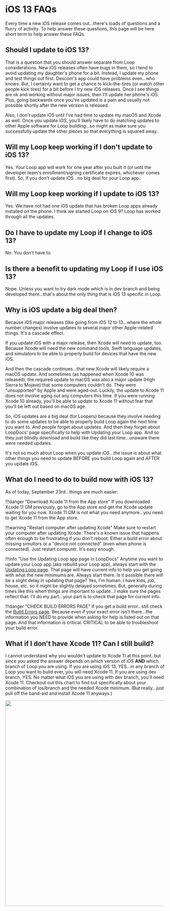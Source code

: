 # iOS 13 FAQs

Every time a new iOS release comes out...there's loads of questions and a flurry of activity. To help answer these questions, this page will be here short term to help answer these FAQs.

## Should I update to iOS 13?

That is a question that you should answer separate from Loop considerations. New iOS releases often have bugs in them, so I tend to avoid updating my daughter's phone for a bit. Instead, I update my phone and test things out first. Dexcom's app could have problems even...who knows. But, I certainly want to get a chance to kick-the-tires (or watch other people kick tires) for a bit before I try new iOS releases. Once I see things are ok and working without major issues, then I'll update her phone's iOS. Plus, going backwards once you've updated is a pain and usually not possible shortly after the new version is released.

Also, I don't update iOS until I've had time to update my macOS and Xcode as well. Once you update iOS, you'll likely have to do matching updates to other Apple software for Loop building...so might as make sure you successfully update the other pieces so that everything is squared away.

## Will my Loop keep working if I don't update to iOS 13?

Yes. Your Loop app will work for one year after you built it (or until the developer team's enrollment/signing certificate expires, whichever comes first). So, if you don't update iOS...no big deal for your Loop app.

## Will my Loop keep working if I update to iOS 13?

Yes. We have not had one iOS update that has broken Loop apps already installed on the phone. I think we started Loop on iOS 9? Loop has worked through all the updates.

## Do I have to update my Loop if I change to iOS 13?

No. You don't have to. 

## Is there a benefit to updating my Loop if I use iOS 13?

Nope. Unless you want to try dark mode which is in dev branch and being developed there...that's about the only thing that is iOS 13 specific in Loop.

## Why is iOS update a big deal then?

Because iOS major releases (like going from iOS 12 to 13...where the whole number changes) involve updates to several major other Apple-related things. It's a cascade effect.

If you update iOS with a major release, then Xcode will need to update, too. Because Xcode will need the new command tools, Swift language updates, and simulators to be able to properly build for devices that have the new iOS.

And then the cascade continues...that new Xcode will likely require a macOS update. And sometimes (as happened when Xcode 10 was released), the required update to macOS was also a major update (High Sierra to Mojave) that some computers couldn't do. They were "unsupported" by Apple and were aged-out. Luckily, the update to Xcode 11 does not involve aging out any computers this time. If you were running Xcode 10 already, you'll be able to update to Xcode 11 without fear that you'll be left out based on macOS age.

So, iOS updates are a big deal (for Loopers) because they involve needing to do some updates to be able to properly build Loop again the next time you want to. And people forget about updates. And then they forget about LoopDocs' page specifically to help with Updating your Loop app. And so they just blindly download and build like they did last time...unaware there were needed updates.

It's not so much about Loop when you update iOS...the issue is about what other things you need to update BEFORE you build Loop again and AFTER you update iOS.

## What do I need to do to build now with iOS 13?

As of today, September 23rd...things are much easier:

!!!danger "Download Xcode 11 from the App store"
    If you downloaded Xcode 11 GM previously, go to the App store and get the Xcode update waiting for you now. Xcode 11 GM is not what you need anymore...you need to get Xcode 11 from the App store.
    
!!!warning "Restart computer after updating Xcode"
    Make sure to restart your computer after updating Xcode. There's a known issue that happens often enough to be frustrating if you don't reboot. Either a build error about missing simultors or a "device not connected" (even when phone is connected). Just restart computer. It's easy enough.

!!!info "Use the Updating Loop app page in LoopDocs"
    Anytime you want to update your Loop app (aka rebuild your Loop app), always start with the [Updating Loop page](https://loopkit.github.io/loopdocs/build/updating/). That page will have current info to help you get going with what the new minimums are. Always start there. Is it possible there will be a slight delay in updating that page? Yes, I'm human. I have kids, job, house, etc. so it might be slightly delayed sometimes. But, generally during times like this when things are important to update...I make sure the pages reflect that. I'll do my part...your part is to check that page for current info.
    
!!!danger "CHECK BUILD ERRORS PAGE"
    If you get a build error...still check the [Build Errors page](https://loopkit.github.io/loopdocs/build/build_errors/). Because even if your exact error isn't there...the information you NEED to provide when asking for help is listed out on that page. And that information is critical. CRITICAL to be able to troubleshoot your build error.

## What if I don't have Xcode 11? Can I still build?

I cannot understand why you wouldn't update to Xcode 11 at this point..but since you asked the answer depends on which version of iOS **AND** which branch of Loop you are using. If you are using iOS 13, YES...in any branch of Loop you want to build ever, you will need Xcode 11. If you are using dev branch, YES. No matter what iOS you are using with dev branch, you'll need Xcode 11.  Checkout out this chart to find out specifically about your combination of ios/branch and the needed Xcode minimum. (But really...just pull off the band-aid and install Xcode 11 anyways.)

<p align="center">
<img src="../img/xcode11.png" width="650">
</p>
